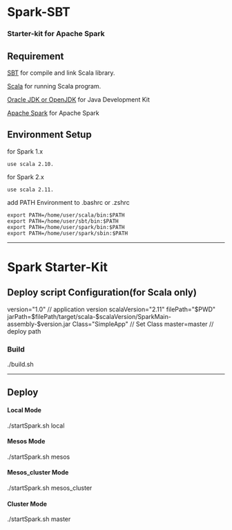 # Spark-SBT
<h3>Starter-kit for Apache Spark</h3>

<h2>Requirement</h2>

[SBT](http://www.scala-sbt.org/download.html)
for compile and link Scala library.
	
[Scala](http://www.scala-lang.org/download/)
for running Scala program.
	
[Oracle JDK or OpenJDK](http://www.oracle.com/technetwork/java/javase/downloads/index.html")
for Java Development Kit
	
[Apache Spark](http://spark.apache.org/downloads.html")
for Apache Spark

<h2>Environment Setup</h2>
	
   for Spark 1.x	
   
	use scala 2.10.

   for Spark 2.x
   
	use scala 2.11.
    


add PATH Environment to .bashrc or .zshrc
	
	export PATH=/home/user/scala/bin:$PATH
	export PATH=/home/user/sbt/bin:$PATH
	export PATH=/home/user/spark/bin:$PATH
	export PATH=/home/user/spark/sbin:$PATH

<hr>

<h1>Spark Starter-Kit</h1>

<h2>Deploy script Configuration(for Scala only)</h2>
	version="1.0"  // application version
	scalaVersion="2.11"
	filePath="$PWD"	
	jarPath=$filePath/target/scala-$scalaVersion/SparkMain-assembly-$version.jar 
	Class="SimpleApp"  // Set Class 
	master=master	// deploy path

<h3>Build</h3>
	./build.sh
	
<hr>
<h2>Deploy</h2>	
<h4>Local Mode</h4>
	./startSpark.sh local
<h4>Mesos Mode</h4>
	./startSpark.sh mesos
<h4>Mesos_cluster Mode</h4>
	./startSpark.sh mesos_cluster
<h4>Cluster Mode</h4>
	./startSpark.sh master